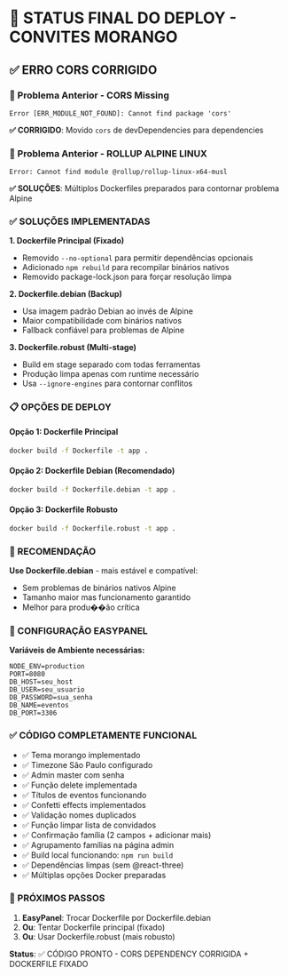 # 🍓 STATUS FINAL DO DEPLOY - CONVITES MORANGO

## ✅ ERRO CORS CORRIGIDO

### 🚨 Problema Anterior - CORS Missing

```
Error [ERR_MODULE_NOT_FOUND]: Cannot find package 'cors'
```

**✅ CORRIGIDO**: Movido `cors` de devDependencies para dependencies

### 🚨 Problema Anterior - ROLLUP ALPINE LINUX

```
Error: Cannot find module @rollup/rollup-linux-x64-musl
```

**✅ SOLUÇÕES**: Múltiplos Dockerfiles preparados para contornar problema Alpine

### ✅ SOLUÇÕES IMPLEMENTADAS

**1. Dockerfile Principal (Fixado)**

- Removido `--no-optional` para permitir dependências opcionais
- Adicionado `npm rebuild` para recompilar binários nativos
- Removido package-lock.json para forçar resolução limpa

**2. Dockerfile.debian (Backup)**

- Usa imagem padrão Debian ao invés de Alpine
- Maior compatibilidade com binários nativos
- Fallback confiável para problemas de Alpine

**3. Dockerfile.robust (Multi-stage)**

- Build em stage separado com todas ferramentas
- Produção limpa apenas com runtime necessário
- Usa `--ignore-engines` para contornar conflitos

### 📋 OPÇÕES DE DEPLOY

#### Opção 1: Dockerfile Principal

```bash
docker build -f Dockerfile -t app .
```

#### Opção 2: Dockerfile Debian (Recomendado)

```bash
docker build -f Dockerfile.debian -t app .
```

#### Opção 3: Dockerfile Robusto

```bash
docker build -f Dockerfile.robust -t app .
```

### 🎯 RECOMENDAÇÃO

**Use Dockerfile.debian** - mais estável e compatível:

- Sem problemas de binários nativos Alpine
- Tamanho maior mas funcionamento garantido
- Melhor para produ��ão crítica

### 🔧 CONFIGURAÇÃO EASYPANEL

**Variáveis de Ambiente necessárias:**

```
NODE_ENV=production
PORT=8080
DB_HOST=seu_host
DB_USER=seu_usuario
DB_PASSWORD=sua_senha
DB_NAME=eventos
DB_PORT=3306
```

### ✅ CÓDIGO COMPLETAMENTE FUNCIONAL

- ✅ Tema morango implementado
- ✅ Timezone São Paulo configurado
- ✅ Admin master com senha
- ✅ Função delete implementada
- ✅ Títulos de eventos funcionando
- ✅ Confetti effects implementados
- ✅ Validação nomes duplicados
- ✅ Função limpar lista de convidados
- ✅ Confirmação família (2 campos + adicionar mais)
- ✅ Agrupamento famílias na página admin
- ✅ Build local funcionando: `npm run build`
- ✅ Dependências limpas (sem @react-three)
- ✅ Múltiplas opções Docker preparadas

### 🚀 PRÓXIMOS PASSOS

1. **EasyPanel**: Trocar Dockerfile por Dockerfile.debian
2. **Ou**: Tentar Dockerfile principal (fixado)
3. **Ou**: Usar Dockerfile.robust (mais robusto)

**Status**: ✅ CÓDIGO PRONTO - CORS DEPENDENCY CORRIGIDA + DOCKERFILE FIXADO
